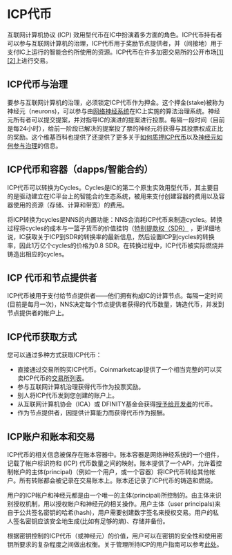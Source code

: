 # ICP代币  

互联网计算机协议 (ICP) 效用型代币在IC中扮演着多方面的角色。ICP代币持有者可以参与互联网计算机的治理，ICP代币用于奖励节点提供者，并（间接地）用于支付IC上运行的智能合约所使用的资源。ICP代币在许多加密交易所的公开市场[[1]](https://coinmarketcap.com/currencies/internet-computer/)[[2]](https://www.coingecko.com/en/coins/internet-computer)上进行交易。

## ICP代币与治理  
要参与互联网计算机的治理，必须锁定ICP代币作为押金。这个押金(stake)被称为神经元（neurons)，可以参与由[网络神经系统](https://wiki.internetcomputer.org/wiki/Network_Nervous_System)在IC上实施的算法治理系统。神经元所有者可以提交提案，并对指导IC的演进的提案进行投票。每隔一段时间（目前是每24小时），给前一阶段已解决的提案投了票的神经元将获得与其投票权成正比的奖励。这个维基百科也提供了还提供了更多关于[如何质押ICP代币](https://wiki.internetcomputer.org/w/index.php?title=How_to_stake_on_the_Internet_computer&action=edit&redlink=1)以及[神经元如何参与治理](https://wiki.internetcomputer.org/wiki/Governance_of_the_Internet_Computer)的信息。
 
## ICP代币和容器（dapps/智能合约）  
ICP代币可以转换为Cycles。Cycles是IC的第二个原生实效用型代币，其主要目的是驱动建立在IC平台上的智能合约生态系统，被用来支付创建容器的费用以及容器使用的资源（存储、计算和带宽）的费用。

将ICP转换为cycles是NNS的内置功能：NNS会消耗ICP代币来制造cycles。转换过程将cycles的成本与一篮子货币的价值挂钩（[特别提款权（SDR）](https://www.imf.org/external/np/fin/data/rms_sdrv.aspx) ，更详细地说，IC获取关于ICP到SDR的转换率的最新信息，然后设置ICP到cycles的转换率，因此1万亿个cycles的价格为0.8 SDR。在转换过程中，ICP代币被实际燃烧并铸造出相应的cycles。  

## ICP 代币和节点提供者  
ICP代币被用于支付给节点提供者——他们拥有构成IC的计算节点。每隔一定时间(目前是每月一次)，NNS决定每个节点提供者获得的代币数量，铸造代币，并发到节点提供者的帐户上。

## ICP代币获取方式  
您可以通过多种方式获取ICP代币：

* 直接通过交易所购买ICP代币。Coinmarketcap提供了一个相当完整的可以买卖ICP代币的[交易所列表](https://coinmarketcap.com/currencies/internet-computer/markets/)。
* 参与互联网计算机治理获得代币作为投票奖励。
* 别人将ICP代币发到您创建的账户上。
* 从互联网计算机协会（ICA）或 DFINITY基金会获得[授予给开发者](https://dfinity.org/grants/)的代币。
* 作为节点提供者，因提供计算能力而获得代币作为报酬。  

## ICP账户和账本和交易  
ICP代币的相关信息被保存在账本容器中。账本容器是网络神经系统的一个组件，记载了帐户标识符和 (ICP) 代币数量之间的映射。账本提供了一个API，允许着控制帐户的主体(principal)（例如一个用户，或一个容器）将ICP代币转给其他帐户。所有转账都会被记录在交易账本上。账本还记录了ICP代币的铸造和燃烧。

用户的ICP帐户和神经元都是由一个唯一的主体(principal)所控制的。由主体来识别授权机制，用以授权帐户和神经元的相关操作。用户主体（user principals)来自于公共签名密钥的哈希(hash)，用户需要创建数字签名来授权交易。用户的私人签名密钥应该安全地生成(比如有足够的熵)、存储并备份。

根据密钥控制的ICP代币（或神经元）的价值，用户可以在密钥的安全性和使用密钥所要求的复杂程度之间做出权衡。关于管理所持ICP的用户指南可以参考[此处](管理持有的ICP.md)。
